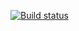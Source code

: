 [![Build status](https://ci.appveyor.com/api/projects/status/5apbmvw74ivsin0x?svg=true)](https://ci.appveyor.com/project/DariaDariya/postmanecho-9e1rl)